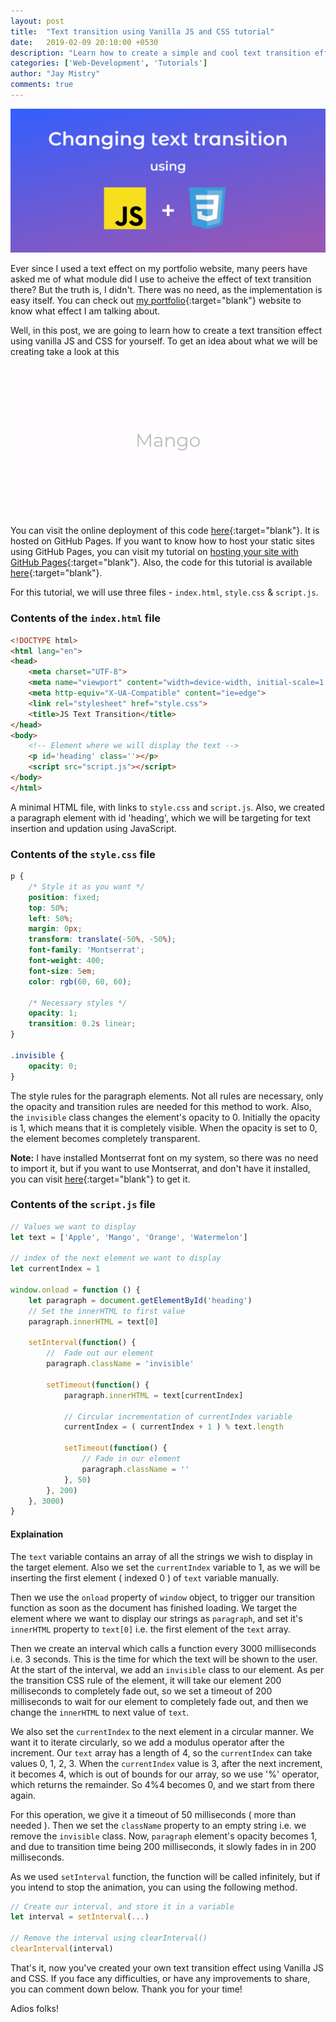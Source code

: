 ```yaml
---
layout: post
title:  "Text transition using Vanilla JS and CSS tutorial"
date:   2019-02-09 20:10:00 +0530
description: "Learn how to create a simple and cool text transition effect using Vanilla JS and CSS"
categories: ['Web-Development', 'Tutorials']
author: "Jay Mistry"
comments: true
---
```


<img src="assets/images/js-text-tut/cover.png" />

Ever since I used a text effect on my portfolio website, many peers have asked me of what module did I use to acheive the effect of text transition there? But the truth is, I didn't. There was no need, as the implementation is easy itself. You can check out [my portfolio](https:rossoskull.github.io){:target="blank"} website to know what effect I am talking about.

Well, in this post, we are going to learn how to create a text transition effect using vanilla JS and CSS for yourself. To get an idea about what we will be creating take a look at this

<img class='post-image' src="assets/images/js-text-tut/jstexttut.gif" />

You can visit the online deployment of this code [here](http://rossoskull.github.io/js-changingtext-tutorial/){:target="blank"}. It is hosted on GitHub Pages. If you want to know how to host your static sites using GitHub Pages, you can visit my tutorial on [hosting your site with GitHub Pages](https://rossoskull.melearn/coding/2019/02/03/gh-pages-tutorial.html){:target="blank"}. Also, the code for this tutorial is available [here](http://github.com/rossoskull/js-changingtext-tutorial/){:target="blank"}.

For this tutorial, we will use three files - `index.html`, `style.css` & `script.js`.

### Contents of the `index.html` file

```html
<!DOCTYPE html>
<html lang="en">
<head>
    <meta charset="UTF-8">
    <meta name="viewport" content="width=device-width, initial-scale=1.0">
    <meta http-equiv="X-UA-Compatible" content="ie=edge">
    <link rel="stylesheet" href="style.css">
    <title>JS Text Transition</title>
</head>
<body>
    <!-- Element where we will display the text -->
    <p id='heading' class=''></p>
    <script src="script.js"></script>
</body>
</html>
```
A minimal HTML file, with links to `style.css` and `script.js`. Also, we created a paragraph element with id 'heading', which we will be targeting for text insertion and updation using JavaScript.


### Contents of the `style.css` file
```css
p {
    /* Style it as you want */
    position: fixed;
    top: 50%;
    left: 50%;
    margin: 0px;
    transform: translate(-50%, -50%);
    font-family: 'Montserrat';
    font-weight: 400;
    font-size: 5em;
    color: rgb(60, 60, 60);

    /* Necessary styles */
    opacity: 1;
    transition: 0.2s linear;
}

.invisible {
    opacity: 0;
}
```

The style rules for the paragraph elements. Not all rules are necessary, only the opacity and transition rules are needed for this method to work. Also, the `invisible` class changes the element's opacity to 0. Initially the opacity is 1, which means that it is completely visible. When the opacity is set to 0, the element becomes completely transparent.

**Note:** I have installed Montserrat font on my system, so there was no need to import it, but if you want to use Montserrat, and don't have it installed, you can visit [here](https://fonts.google.com/specimen/Montserrat){:target="blank"} to get it.

### Contents of the `script.js` file
```javascript
// Values we want to display
let text = ['Apple', 'Mango', 'Orange', 'Watermelon']

// index of the next element we want to display
let currentIndex = 1

window.onload = function () {
    let paragraph = document.getElementById('heading')
    // Set the innerHTML to first value
    paragraph.innerHTML = text[0]

    setInterval(function() {
        //  Fade out our element
        paragraph.className = 'invisible'

        setTimeout(function() {
            paragraph.innerHTML = text[currentIndex]

            // Circular incrementation of currentIndex variable
            currentIndex = ( currentIndex + 1 ) % text.length

            setTimeout(function() {
                // Fade in our element
                paragraph.className = ''
            }, 50)
        }, 200)
    }, 3000)
}
```
#### **Explaination**
The `text` variable contains an array of all the strings we wish to display in the target element. Also we set the `currentIndex` variable to 1, as we will be inserting the first element ( indexed 0 ) of `text` variable manually.

Then we use the `onload` property of `window` object, to trigger our transition function as soon as the document has finished loading. We target the element where we want to display our strings as `paragraph`, and set it's `innerHTML` property to `text[0]` i.e. the first element of the `text` array.

Then we create an interval which calls a function every 3000 milliseconds i.e. 3 seconds. This is the time for which the text will be shown to the user. At the start of the interval, we add an `invisible` class to our element. As per the transition CSS rule of the element, it will take our element 200 milliseconds to completely fade out, so we set a timeout of 200 milliseconds to wait for our element to completely fade out, and then we change the `innerHTML` to next value of `text`.

We also set the `currentIndex` to the next element in a circular manner. We want it to iterate circularly, so we add a modulus operator after the increment. Our `text` array has a length of 4, so the `currentIndex` can take values 0, 1, 2, 3. When the `currentIndex` value is 3, after the next increment, it becomes 4, which is out of bounds for our array, so we use '%' operator, which returns the remainder. So 4%4 becomes 0, and we start from there again.

For this operation, we give it a timeout of 50 milliseconds ( more than needed ). Then we set the `className` property to an empty string i.e. we remove the `invisible` class. Now, `paragraph` element's opacity becomes 1, and due to transition time being 200 milliseconds, it slowly fades in in 200 milliseconds.

As we used `setInterval` function, the function will be called infinitely, but if you intend to stop the animation, you can using the following method.
```javascript
// Create our interval, and store it in a variable
let interval = setInterval(...)

// Remove the interval using clearInterval()
clearInterval(interval)
```

That's it, now you've created your own text transition effect using Vanilla JS and CSS. If you face any difficulties, or have any improvements to share, you can comment down below. Thank you for your time!

Adios folks!
